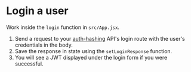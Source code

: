 # Login a user

Work inside the `login` function in `src/App.jsx`.

1. Send a request to your [auth-hashing](https://github.com/boolean-uk/auth-hashing) API's login route with the user's credentials in the body.
2. Save the response in state using the `setLoginResponse` function.
3. You will see a JWT displayed under the login form if you were successful.